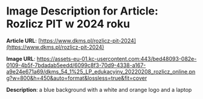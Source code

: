 # Image Description for Article: Rozlicz PIT w 2024 roku
**Article URL**: [https://www.dkms.pl/rozlicz-pit-2024](https://www.dkms.pl/rozlicz-pit-2024)

**Image URL**: https://assets-eu-01.kc-usercontent.com:443/bed48093-082e-0109-4b5f-7bdadab5eedd/6099c8f3-70d9-4338-a167-a9e24e671a69/dkms_54_1%25_LP_edukacyjny_20220208_rozlicz_online.png?w=800&h=450&auto=format&lossless=true&fit=cover

**Description**: a blue background with a white and orange logo and a laptop
